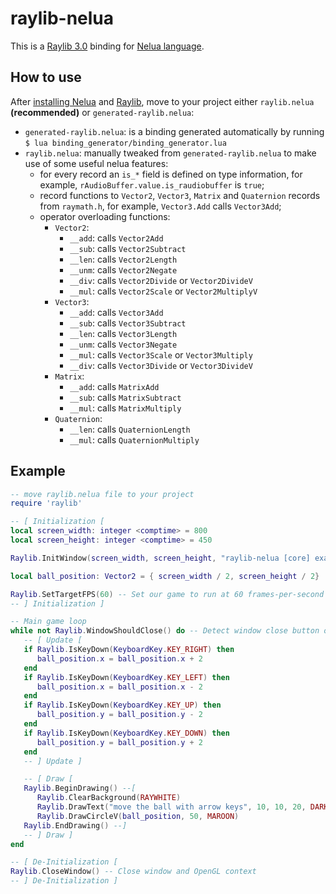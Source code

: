 # raylib-nelua

This is a [Raylib 3.0](https://www.raylib.com/) binding for [Nelua language](https://nelua.io/).

## How to use

After [installing Nelua](https://nelua.io/installing/) and [Raylib](https://github.com/raysan5/raylib#build-and-installation),
move to your project either `raylib.nelua` **(recommended)** or `generated-raylib.nelua`:

* `generated-raylib.nelua`: is a binding generated automatically by running `$ lua binding_generator/binding_generator.lua`
* `raylib.nelua`: manually tweaked from `generated-raylib.nelua` to make use of some useful nelua features:
    * for every record an `is_*` field is defined on type information, for example, `rAudioBuffer.value.is_raudiobuffer` is `true`;
    * record functions to `Vector2`, `Vector3`, `Matrix` and `Quaternion` records from `raymath.h`, for example, `Vector3.Add` calls `Vector3Add`;
    * operator overloading functions:
        * `Vector2`: 
            * `__add`: calls `Vector2Add`
            * `__sub`: calls `Vector2Subtract`
            * `__len`: calls `Vector2Length`
            * `__unm`: calls `Vector2Negate`
            * `__div`: calls `Vector2Divide` or `Vector2DivideV`
            * `__mul`: calls `Vector2Scale` or `Vector2MultiplyV`
        * `Vector3`: 
            * `__add`: calls `Vector3Add`
            * `__sub`: calls `Vector3Subtract`
            * `__len`: calls `Vector3Length`
            * `__unm`: calls `Vector3Negate`
            * `__mul`: calls `Vector3Scale` or `Vector3Multiply`
            * `__div`: calls `Vector3Divide` or `Vector3DivideV`
        * `Matrix`: 
            * `__add`: calls `MatrixAdd`
            * `__sub`: calls `MatrixSubtract`
            * `__mul`: calls `MatrixMultiply`
        * `Quaternion`: 
            * `__len`: calls `QuaternionLength`
            * `__mul`: calls `QuaternionMultiply`

## Example

```Lua
-- move raylib.nelua file to your project
require 'raylib'

-- [ Initialization [
local screen_width: integer <comptime> = 800
local screen_height: integer <comptime> = 450

Raylib.InitWindow(screen_width, screen_height, "raylib-nelua [core] example - keyboard input")

local ball_position: Vector2 = { screen_width / 2, screen_height / 2}

Raylib.SetTargetFPS(60) -- Set our game to run at 60 frames-per-second
-- ] Initialization ]

-- Main game loop
while not Raylib.WindowShouldClose() do -- Detect window close button or ESC key
   -- [ Update [
   if Raylib.IsKeyDown(KeyboardKey.KEY_RIGHT) then
      ball_position.x = ball_position.x + 2
   end
   if Raylib.IsKeyDown(KeyboardKey.KEY_LEFT) then
      ball_position.x = ball_position.x - 2
   end
   if Raylib.IsKeyDown(KeyboardKey.KEY_UP) then
      ball_position.y = ball_position.y - 2
   end
   if Raylib.IsKeyDown(KeyboardKey.KEY_DOWN) then
      ball_position.y = ball_position.y + 2
   end
   -- ] Update ]

   -- [ Draw [
   Raylib.BeginDrawing() --[
      Raylib.ClearBackground(RAYWHITE)
      Raylib.DrawText("move the ball with arrow keys", 10, 10, 20, DARKGRAY)
      Raylib.DrawCircleV(ball_position, 50, MAROON)
   Raylib.EndDrawing() --]
   -- ] Draw ]
end

-- [ De-Initialization [
Raylib.CloseWindow() -- Close window and OpenGL context
-- ] De-Initialization ]
```
